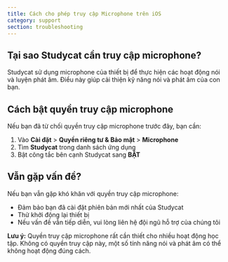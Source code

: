 ```yaml
---
title: Cách cho phép truy cập Microphone trên iOS
category: support 
section: troubleshooting
---
```

## Tại sao Studycat cần truy cập microphone?

Studycat sử dụng microphone của thiết bị để thực hiện các hoạt động nói và luyện phát âm. Điều này giúp cải thiện kỹ năng nói và phát âm của con bạn.

## Cách bật quyền truy cập microphone

Nếu bạn đã từ chối quyền truy cập microphone trước đây, bạn cần:

1. Vào **Cài đặt** > **Quyền riêng tư & Bảo mật** > **Microphone**
2. Tìm **Studycat** trong danh sách ứng dụng 
3. Bật công tắc bên cạnh Studycat sang **BẬT**

## Vẫn gặp vấn đề?

Nếu bạn vẫn gặp khó khăn với quyền truy cập microphone:

* Đảm bảo bạn đã cài đặt phiên bản mới nhất của Studycat
* Thử khởi động lại thiết bị
* Nếu vấn đề vẫn tiếp diễn, vui lòng liên hệ đội ngũ hỗ trợ của chúng tôi

**Lưu ý:** Quyền truy cập microphone rất cần thiết cho nhiều hoạt động học tập. Không có quyền truy cập này, một số tính năng nói và phát âm có thể không hoạt động đúng cách.